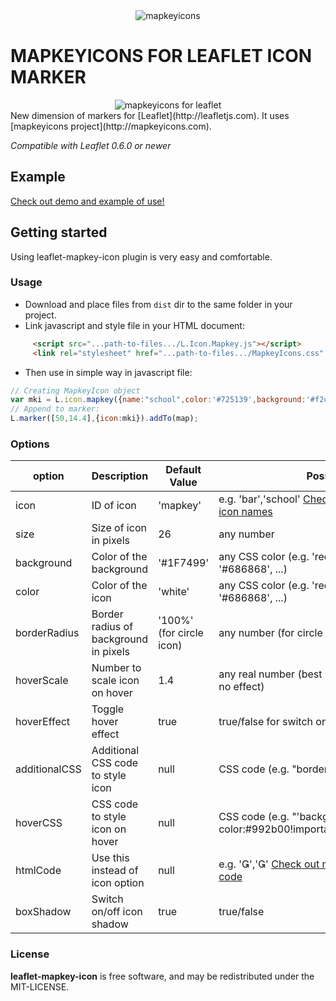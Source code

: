 <div style="text-align:center" align="center">
    <img src="http://mapkeyicons.com/demo/img/mapkeyIcons.svg" alt="mapkeyicons"/>
</div>


MAPKEYICONS FOR LEAFLET ICON MARKER
=====================
<div style="text-align:center" align="center">
    <img src="http://mapkeyicons.com/demo/img/leaflet-mapkeyicons.jpg" alt="mapkeyicons for leaflet"/>
</div>
New dimension of markers for [Leaflet](http://leafletjs.com). It uses [mapkeyicons project](http://mapkeyicons.com).

*Compatible with Leaflet 0.6.0 or newer*

## Example
[Check out demo and example of use!](http://filipzava.github.io/leaflet-control-bar)

## Getting started
Using leaflet-mapkey-icon plugin is very easy and comfortable.
### Usage
* Download and place files from ```dist``` dir to the same folder in your project.
* Link javascript and style file in your HTML document:
```html
     <script src="...path-to-files.../L.Icon.Mapkey.js"></script>
     <link rel="stylesheet" href="...path-to-files.../MapkeyIcons.css" />
```
* Then use in simple way in javascript file:
```javascript
// Creating MapkeyIcon object
var mki = L.icon.mapkey({name:"school",color:'#725139',background:'#f2c357',size:30}
// Append to marker:
L.marker([50,14.4],{icon:mki}).addTo(map);
```

### Options
| option          | Description            | Default Value | Possible  values                                     |
| --------------- | ---------------------- | ------------- | ---------------------------------------------------- |
| icon            | ID of icon             | 'mapkey'       | e.g. 'bar','school' [Check out mapkeyicons.com for icon names](http://www.mapkeyicons.com)   |
| size            | Size of icon in pixels | 26            | any number  |
| background      | Color of the background| '#1F7499'     | any CSS color (e.g. 'red','rgba(20,160,90,0.5)', '#686868', ...) |
| color           | Color of the icon      | 'white'       | any CSS color (e.g. 'red','rgba(20,160,90,0.5)', '#686868', ...) |
| borderRadius    | Border radius of background in pixels  | '100%' (for circle icon) | any number (for circle size/2, for square 0.001)  | 
| hoverScale      | Number to scale icon on hover | 1.4 | any real number (best result in range 1 - 2, use 1 for no effect) |
| hoverEffect     | Toggle hover effect | true | true/false for switch on/off effect on hover |
| additionalCSS   | Additional CSS code to style icon | null | CSS code (e.g. "border:4px solid #aa3838;") | 
| hoverCSS       | CSS code to style icon on hover | null | CSS code (e.g. "'background-color:#992b00!important;color:#99defc!important;'") |
| htmlCode       | Use this instead of icon option | null | e.g. '&#57347;','&#xe003;' [Check out mapkeyicons.com for html code](http://www.mapkeyicons.com)  |
| boxShadow    | Switch on/off icon shadow | true | true/false | 

### License

**leaflet-mapkey-icon** is free software, and may be redistributed under the MIT-LICENSE.
